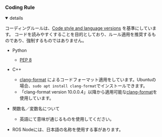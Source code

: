 ### Coding Rule

<details open>
<summary>details</summary>



コーディングルールは、[Code style and language versions](https://docs.ros.org/en/humble/The-ROS2-Project/Contributing/Code-Style-Language-Versions.html?highlight=coding%20rule) を基準にしています。
コードを読みやすくすることを目的としており、ルール適用を推奨するものであり、強制するものではありません。

* Python
  * [PEP 8](https://www.python.org/dev/peps/pep-0008/)
* C++
  * [clang-format](https://clang.llvm.org/docs/index.html) によるコードフォーマット適用をしています。Ubuntuの場合、`sudo apt install clang-format`でインストールできます。
  * 「clang-format version 10.0.0.4」以降から適用可能な[clang-format](.clang-format)を使用しています。

* 関数名／変数名について
  * 英語にて意味が通じるものを使用してください。
* ROS Nodeには、日本語の名称を使用する事があります。

</details>
